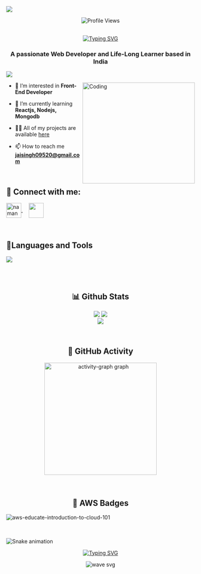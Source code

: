 <img align="center" src="https://user-images.githubusercontent.com/99413629/212354977-f1982553-e8c9-4fd8-8605-b06907901eec.gif">

<div align=center>     
      
![Profile Views](https://komarev.com/ghpvc/?username=namankoolwa&color=219ebc&style=flat)
<br><br>
</div>



<div align="center">
<a href="https://git.io/typing-svg"><img src="https://readme-typing-svg.herokuapp.com?font=Fira+Code&size=32&pause=1000&color=F7EEE5&center=true&width=535&lines=Hi+%F0%9F%91%8B%2C+I'm+Jai+Singh!" alt="Typing SVG" /></a>
     
</div>

<h3 align="center">A passionate Web Developer and Life-Long Learner based in India</h3>

<a href="https://github.com/404"><img src="https://user-images.githubusercontent.com/73097560/115834477-dbab4500-a447-11eb-908a-139a6edaec5c.gif"></a>
<br>

<img align="right" alt="Coding" height="270" width="300" src="https://user-images.githubusercontent.com/99413629/212356179-72d0d750-710a-4077-8c79-34b55d6eb954.gif">

- 👀 I’m interested in **Front-End Developer**

- 🌱 I’m currently learning **Reactjs, Nodejs, Mongodb**

- 👨‍💻 All of my projects are available [here](https://github.com/jai-singh5)

- 📫 How to reach me **jaisingh09520@gmail.com**


<br>

<h2 align="left"> 💬 <b>Connect with me:</b></h2>
<p align="left">  
<a href="https://www.linkedin.com/in/jai-singh-24b24a298" target="_blank"><img align="center" src="https://raw.githubusercontent.com/rahuldkjain/github-profile-readme-generator/master/src/images/icons/Social/linked-in-alt.svg" alt="naman khandelwal" height="40" width="40" /> </a>
&nbsp; &nbsp;
<a href="https://www.instagram.com/rajput_jai005/" target="_blank"><img align="center" src="https://raw.githubusercontent.com/rahuldkjain/github-profile-readme-generator/master/src/images/icons/Social/instagram.svg" height="40" width="40" /></a>
&nbsp; &nbsp; 

</p>
&nbsp; &nbsp; 
      
<h2 align="left"><b>🎇Languages and Tools</b></h2>

<div align="left">
   <img src="https://skillicons.dev/icons?i=html,css,js,java,python,androidstudio,bootstrap,tailwind,react,nextjs,net,git,github,nodejs,mongodb,mysql,npm,vscode&perline=10" />
</div> 





<!-- <table align="center" style="width:100%">
<tr>
<td >

###### Foundational Web Technologies

<img src="https://skillicons.dev/icons?i=html,css,js&perline=3" />

</td>

<td style="width:33%">

###### Frontend Libraries and Frameworks

<img src="https://skillicons.dev/icons?i=bootstrap,tailwind,react,redux&perline=4" />
</td>

<td style="width:33%">

###### Version Control

<img src="https://skillicons.dev/icons?i=git,github&perline=2" />

</td>
</tr>
<tr>

<td style="width:33%">

###### Backend and Database

<img src="https://skillicons.dev/icons?i=nodejs,express,mongodb,mysql&perline=4" />

</td>

<td >

###### Authentication and Databases

<img src="https://skillicons.dev/icons?i=firebase,appwrite&perline=2" />

</td>
<td style="width:33%">

###### Package Management

<img src="https://skillicons.dev/icons?i=npm&perline=1" />

</td>

</tr>
<tr>

<td style="width:33%">

###### Testing and API

<img src="https://skillicons.dev/icons?i=postman&perline=1" />

</td>

<td >

###### Deployment Platforms

<img src="https://skillicons.dev/icons?i=vercel,netlify&perline=2" />

</td>
<td style="width:33%">

###### Content Management System

<img src="https://skillicons.dev/icons?i=wordpress&perline=1" />

</td>

</tr>
<tr>
<td style="width:33%">

###### Development Environment

<img src="https://skillicons.dev/icons?i=vscode&perline=1" />

</td>
</tr>
</table> -->




      

<br/> </br> 
<!--
<h2 align="center"><b>🏆 Github Trophy</b></h2>
<p align="center"> <a href="https://github.com/ryo-ma/github-profile-trophy"><img src="https://github-profile-trophy.vercel.app/?username=namankoolwal&theme=discord&no-bg=true&margin-w=4" style="margin: 10px" alt="namankoolwal" /></a> </p>
<br> <br>-->

<h2 align="center"><b>📊 Github Stats</b></h2>
<p align="center">
<img  src="https://github-readme-streak-stats.herokuapp.com/?user=jai-singh5&currStreakNum=2FD3EB&fire=pink&sideLabels=F00&theme=highcontrast&sideLabels=f77f00"/>
<img  src="https://github-readme-stats.vercel.app/api?username=jai-singh5&show_icons=true&locale=en&theme=highcontrast&sideLabels=F00"/><br>
<img  src="https://github-readme-stats.vercel.app/api/top-langs?username=jai-singh5&show_icons=true&locale=en&theme=highcontrast&langs_count=6&layout=compact"/>


</p>
<br>

<h2 align="center"><b>🌄 GitHub Activity</b></h2>

<div align="center">
   <img src="https://github-readme-activity-graph.vercel.app/graph?username=jai-singh5&radius=16&theme=tokyo-night&area=true&order=5" height="300" alt="activity-graph graph"  />   
</div>



<br>
<br>

<h2 align="center"><b>🎇 AWS Badges</b></h2>
<div align="left"> 
      
![aws-educate-introduction-to-cloud-101](https://github.com/namankoolwal/namankoolwal/assets/104143943/33e73087-0498-4356-b2a8-1bfe465dcc9c)

</div>

<h2 align="center"></h2>

<br>

<img src="https://raw.githubusercontent.com/namankoolwal/namankoolwal/output/snake.svg" alt="Snake animation" />

<div align="center">

[![Typing SVG](https://readme-typing-svg.herokuapp.com?font=arial&size=30&color=CBC0D3&background=1982C400&center=true&lines=%E2%9A%A1%EF%B8%8FStay+awesome!%E2%9A%A1%EF%B8%8F;%E2%9D%A4%EF%B8%8F+Have+a+nice+day+%E2%9D%A4%EF%B8%8F)](https://git.io/typing-svg)

</div>

<p align="center"> <img src="https://user-images.githubusercontent.com/99413629/212357396-fe1a483f-6269-43ea-bfe9-06099f7c0c87.svg" alt="wave svg" />
</p>
